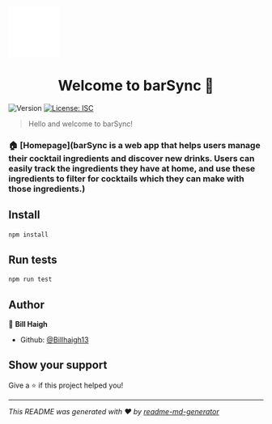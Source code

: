 <img src="/client/src/assets/barSync_logo.svg" style="height:100px;" align="center"/>

<h1 align="center">Welcome to barSync 👋</h1>

<p>
  <img alt="Version" src="https://img.shields.io/badge/version-1.0.0-blue.svg?cacheSeconds=2592000" />
  <a href="#" target="_blank">
    <img alt="License: ISC" src="https://img.shields.io/badge/License-ISC-yellow.svg" />
  </a>
</p>

> Hello and welcome to barSync!

### 🏠 [Homepage](barSync is a web app that helps users manage their cocktail ingredients and discover new drinks. Users can easily track the ingredients they have at home, and use these ingredients to filter for cocktails which they can make with those ingredients.)

## Install

```sh
npm install
```

## Run tests

```sh
npm run test
```

## Author

👤 **Bill Haigh**

- Github: [@Billhaigh13](https://github.com/Billhaigh13)

## Show your support

Give a ⭐️ if this project helped you!

---

_This README was generated with ❤️ by [readme-md-generator](https://github.com/kefranabg/readme-md-generator)_

